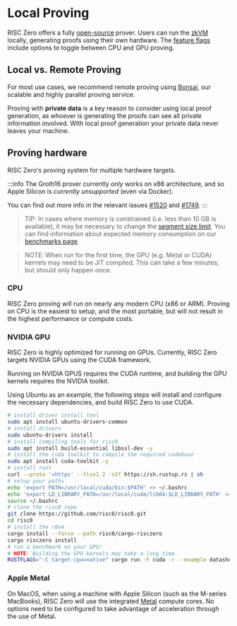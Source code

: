 # Local Proving

RISC Zero offers a fully [open-source] prover.
Users can run the [zkVM] locally, generating proofs using their own hardware.
The [feature flags] include options to toggle between CPU and GPU proving.

## Local vs. Remote Proving

For most use cases, we recommend remote proving using [Bonsai], our scalable and highly parallel proving service.

Proving with **private data** is a key reason to consider using local proof generation, as whoever is generating the proofs can see all private information involved.
With local proof generation your private data never leaves your machine.

## Proving hardware

RISC Zero's proving system for multiple hardware targets.

:::info
The Groth16 prover currently _only_ works on x86 architecture, and so Apple Silicon is _currently unsupported_ (even via Docker).

You can find out more info in the relevant issues [#1520] and [#1749].
:::

> TIP: In cases where memory is constrained (i.e. less than 10 GB is available), it may be necessary to change the [segment size limit][segment-limit-docs].
> You can find information about expected memory consumption on our [benchmarks page][datasheet].

> NOTE: When run for the first time, the GPU (e.g. Metal or CUDA) kernels may need to be JIT compiled.
> This can take a few minutes, but should only happen once.

### CPU

RISC Zero proving will run on nearly any modern CPU (x86 or ARM).
Proving on CPU is the easiest to setup, and the most portable, but will not result in the highest performance or compute costs.

### NVIDIA GPU

RISC Zero is highly optimized for running on GPUs. Currently, RISC Zero targets NVIDIA GPUs using the CUDA framework.

Running on NVIDIA GPUS requires the CUDA runtime, and building the GPU kernels requires the NVIDIA toolkit.

Using Ubuntu as an example, the following steps will install and configure the necessary dependencies, and build RISC Zero to use CUDA.

```bash
# install driver install tool
sudo apt install ubuntu-drivers-common
# install drivers
sudo ubuntu-drivers install
# install compiling tools for risc0
sudo apt install build-essential libssl-dev -y
# install the cuda toolkit to compile the required codebase
sudo apt install cuda-toolkit -y
# install rust
curl --proto '=https' --tlsv1.2 -sSf https://sh.rustup.rs | sh
# setup your paths
echo 'export PATH=/usr/local/cuda/bin:$PATH' >> ~/.bashrc
echo 'export LD_LIBRARY_PATH=/usr/local/cuda/lib64:$LD_LIBRARY_PATH' >> ~/.bashrc
source ~/.bashrc
# clone the risc0 repo
git clone https://github.com/risc0/risc0.git
cd risc0
# install the r0vm
cargo install --force --path risc0/cargo-risczero
cargo risczero install
# run a benchmark on your GPU!
# NOTE: Building the GPU kernels may take a long time.
RUSTFLAGS="-C target-cpu=native" cargo run -F cuda -r --example datasheet
```

### Apple Metal

On MacOS, when using a machine with Apple Silicon (such as the M-series MacBooks), RISC Zero will use the integrated [Metal][apple-metal] compute cores.
No options need to be configured to take advantage of acceleration through the use of Metal.

[#1520]: https://github.com/risc0/risc0/issues/1520
[#1749]: https://github.com/risc0/risc0/issues/1749
[apple-metal]: https://developer.apple.com/metal
[Bonsai]: ./remote-proving.md
[datasheet]: https://benchmarks.risczero.com/main/datasheet
[feature flags]: https://github.com/risc0/risc0#feature-flags
[open-source]: https://risczero.com/news/open-source
[segment-limit-docs]: https://docs.rs/risc0-zkvm/1.2/risc0_zkvm/struct.ExecutorEnvBuilder.html#method.segment_limit_po2
[zkVM]: ../zkvm/zkvm-overview.md

